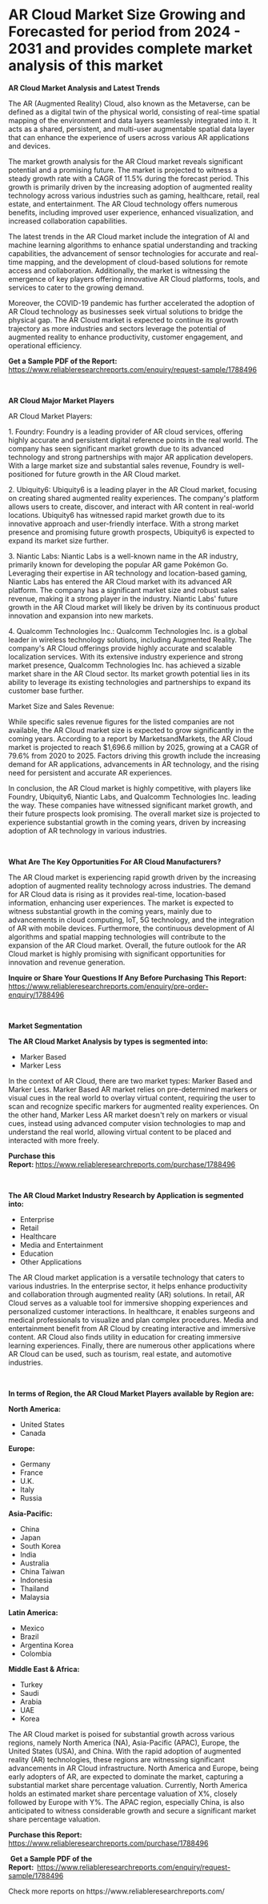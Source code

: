 <p><h1>AR Cloud Market Size Growing and Forecasted for period from 2024 - 2031 and provides complete market analysis of this market</h1></p><p><strong>AR Cloud Market Analysis and Latest Trends</strong></p>
<p><p>The AR (Augmented Reality) Cloud, also known as the Metaverse, can be defined as a digital twin of the physical world, consisting of real-time spatial mapping of the environment and data layers seamlessly integrated into it. It acts as a shared, persistent, and multi-user augmentable spatial data layer that can enhance the experience of users across various AR applications and devices.</p><p>The market growth analysis for the AR Cloud market reveals significant potential and a promising future. The market is projected to witness a steady growth rate with a CAGR of 11.5% during the forecast period. This growth is primarily driven by the increasing adoption of augmented reality technology across various industries such as gaming, healthcare, retail, real estate, and entertainment. The AR Cloud technology offers numerous benefits, including improved user experience, enhanced visualization, and increased collaboration capabilities.</p><p>The latest trends in the AR Cloud market include the integration of AI and machine learning algorithms to enhance spatial understanding and tracking capabilities, the advancement of sensor technologies for accurate and real-time mapping, and the development of cloud-based solutions for remote access and collaboration. Additionally, the market is witnessing the emergence of key players offering innovative AR Cloud platforms, tools, and services to cater to the growing demand.</p><p>Moreover, the COVID-19 pandemic has further accelerated the adoption of AR Cloud technology as businesses seek virtual solutions to bridge the physical gap. The AR Cloud market is expected to continue its growth trajectory as more industries and sectors leverage the potential of augmented reality to enhance productivity, customer engagement, and operational efficiency.</p></p>
<p><strong>Get a Sample PDF of the Report:&nbsp;</strong> <a href="https://www.reliableresearchreports.com/enquiry/request-sample/1788496">https://www.reliableresearchreports.com/enquiry/request-sample/1788496</a></p>
<p>&nbsp;</p>
<p><strong>AR Cloud Major Market Players</strong></p>
<p><p>AR Cloud Market Players:</p><p>1. Foundry: Foundry is a leading provider of AR cloud services, offering highly accurate and persistent digital reference points in the real world. The company has seen significant market growth due to its advanced technology and strong partnerships with major AR application developers. With a large market size and substantial sales revenue, Foundry is well-positioned for future growth in the AR Cloud market.</p><p>2. Ubiquity6: Ubiquity6 is a leading player in the AR Cloud market, focusing on creating shared augmented reality experiences. The company's platform allows users to create, discover, and interact with AR content in real-world locations. Ubiquity6 has witnessed rapid market growth due to its innovative approach and user-friendly interface. With a strong market presence and promising future growth prospects, Ubiquity6 is expected to expand its market size further.</p><p>3. Niantic Labs: Niantic Labs is a well-known name in the AR industry, primarily known for developing the popular AR game Pokémon Go. Leveraging their expertise in AR technology and location-based gaming, Niantic Labs has entered the AR Cloud market with its advanced AR platform. The company has a significant market size and robust sales revenue, making it a strong player in the industry. Niantic Labs' future growth in the AR Cloud market will likely be driven by its continuous product innovation and expansion into new markets.</p><p>4. Qualcomm Technologies Inc.: Qualcomm Technologies Inc. is a global leader in wireless technology solutions, including Augmented Reality. The company's AR Cloud offerings provide highly accurate and scalable localization services. With its extensive industry experience and strong market presence, Qualcomm Technologies Inc. has achieved a sizable market share in the AR Cloud sector. Its market growth potential lies in its ability to leverage its existing technologies and partnerships to expand its customer base further.</p><p>Market Size and Sales Revenue:</p><p>While specific sales revenue figures for the listed companies are not available, the AR Cloud market size is expected to grow significantly in the coming years. According to a report by MarketsandMarkets, the AR Cloud market is projected to reach $1,696.6 million by 2025, growing at a CAGR of 79.6% from 2020 to 2025. Factors driving this growth include the increasing demand for AR applications, advancements in AR technology, and the rising need for persistent and accurate AR experiences.</p><p>In conclusion, the AR Cloud market is highly competitive, with players like Foundry, Ubiquity6, Niantic Labs, and Qualcomm Technologies Inc. leading the way. These companies have witnessed significant market growth, and their future prospects look promising. The overall market size is projected to experience substantial growth in the coming years, driven by increasing adoption of AR technology in various industries.</p></p>
<p>&nbsp;</p>
<p><strong>What Are The Key Opportunities For AR Cloud Manufacturers?</strong></p>
<p><p>The AR Cloud market is experiencing rapid growth driven by the increasing adoption of augmented reality technology across industries. The demand for AR Cloud data is rising as it provides real-time, location-based information, enhancing user experiences. The market is expected to witness substantial growth in the coming years, mainly due to advancements in cloud computing, IoT, 5G technology, and the integration of AR with mobile devices. Furthermore, the continuous development of AI algorithms and spatial mapping technologies will contribute to the expansion of the AR Cloud market. Overall, the future outlook for the AR Cloud market is highly promising with significant opportunities for innovation and revenue generation.</p></p>
<p><strong>Inquire or Share Your Questions If Any Before Purchasing This Report:</strong> <a href="https://www.reliableresearchreports.com/enquiry/pre-order-enquiry/1788496">https://www.reliableresearchreports.com/enquiry/pre-order-enquiry/1788496</a></p>
<p>&nbsp;</p>
<p><strong>Market Segmentation</strong></p>
<p><strong>The AR Cloud Market Analysis by types is segmented into:</strong></p>
<p><ul><li>Marker Based</li><li>Marker Less</li></ul></p>
<p><p>In the context of AR Cloud, there are two market types: Marker Based and Marker Less. Marker Based AR market relies on pre-determined markers or visual cues in the real world to overlay virtual content, requiring the user to scan and recognize specific markers for augmented reality experiences. On the other hand, Marker Less AR market doesn't rely on markers or visual cues, instead using advanced computer vision technologies to map and understand the real world, allowing virtual content to be placed and interacted with more freely.</p></p>
<p><strong>Purchase this Report:&nbsp;</strong><a href="https://www.reliableresearchreports.com/purchase/1788496">https://www.reliableresearchreports.com/purchase/1788496</a></p>
<p>&nbsp;</p>
<p><strong>The AR Cloud Market Industry Research by Application is segmented into:</strong></p>
<p><ul><li>Enterprise</li><li>Retail</li><li>Healthcare</li><li>Media and Entertainment</li><li>Education</li><li>Other Applications</li></ul></p>
<p><p>The AR Cloud market application is a versatile technology that caters to various industries. In the enterprise sector, it helps enhance productivity and collaboration through augmented reality (AR) solutions. In retail, AR Cloud serves as a valuable tool for immersive shopping experiences and personalized customer interactions. In healthcare, it enables surgeons and medical professionals to visualize and plan complex procedures. Media and entertainment benefit from AR Cloud by creating interactive and immersive content. AR Cloud also finds utility in education for creating immersive learning experiences. Finally, there are numerous other applications where AR Cloud can be used, such as tourism, real estate, and automotive industries.</p></p>
<p>&nbsp;</p>
<p><strong>In terms of Region, the AR Cloud Market Players available by Region are:</strong></p>
<p>
    <p> <strong> North America: </strong>
        <ul>
            <li>United States</li>
            <li>Canada</li>
        </ul>
        </p> 
    <p> <strong> Europe: </strong>
        <ul>
            <li>Germany</li>
            <li>France</li>
            <li>U.K.</li>
            <li>Italy</li>
            <li>Russia</li>
        </ul>
        </p> 
    <p> <strong> Asia-Pacific: </strong>
        <ul>
            <li>China</li>
            <li>Japan</li>
            <li>South Korea</li>
            <li>India</li>
            <li>Australia</li>
            <li>China Taiwan</li>
            <li>Indonesia</li>
            <li>Thailand</li>
            <li>Malaysia</li>
        </ul>
        </p> 
    <p> <strong> Latin America: </strong>
        <ul>
            <li>Mexico</li>
            <li>Brazil</li>
            <li>Argentina Korea</li>
            <li>Colombia</li>
        </ul>
        </p> 
    <p> <strong> Middle East & Africa: </strong>
        <ul>
            <li>Turkey</li>
            <li>Saudi</li>
            <li>Arabia</li>
            <li>UAE</li>
            <li>Korea</li>
        </ul>
    </p>
    </p>
<p><p>The AR Cloud market is poised for substantial growth across various regions, namely North America (NA), Asia-Pacific (APAC), Europe, the United States (USA), and China. With the rapid adoption of augmented reality (AR) technologies, these regions are witnessing significant advancements in AR Cloud infrastructure. North America and Europe, being early adopters of AR, are expected to dominate the market, capturing a substantial market share percentage valuation. Currently, North America holds an estimated market share percentage valuation of X%, closely followed by Europe with Y%. The APAC region, especially China, is also anticipated to witness considerable growth and secure a significant market share percentage valuation.</p></p>
<p><strong>Purchase this Report: </strong><a href="https://www.reliableresearchreports.com/purchase/1788496">https://www.reliableresearchreports.com/purchase/1788496</a></p>
<p>&nbsp;<strong>Get a Sample PDF of the Report:&nbsp;&nbsp;</strong><a href="https://www.reliableresearchreports.com/enquiry/request-sample/1788496">https://www.reliableresearchreports.com/enquiry/request-sample/1788496</a></p>
<p><strong></strong></p>
<p>Check more reports on https://www.reliableresearchreports.com/</p>
